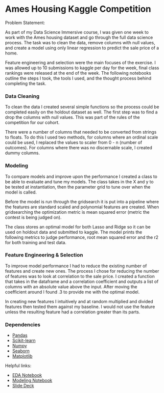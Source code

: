 # Ames Housing Kaggle Competition

Problem Statement:

As part of my Data Science Immersive course, I was given one week to work with the Ames housing dataset and go through the full data science process. The task was to clean the data, remove columns with null values, and create a model using only linear regression to predict the sale price of a home. 

Feature engineering and selection were the main focuses of the exercise. I was allowed up to 10 submissions to kaggle per day for the week, final class rankings were released at the end of the week. The following notebooks outline the steps I took, the tools I used, and the thought process behind completing the task.

### Data Cleaning

To clean the data I created several simple functions so the process could be completed easily on the holdout dataset as well. The first step was to find a drop the columns with null values. This was part of the rules of the competition for our cohort. 


There were a number of columns that needed to be converted from strings to floats. To do this I used two methods, for columns where an ordinal scale could be used, I replaced the values to scaler from 0 - n (number of outcomes). For columns where there was no discernable scale, I created dummy columns.

###  Modeling

To compare models and improve upon the performance I created a class to be able to evaluate and tune my models. The class takes in the X and y to be tested at instantiation, then the parameter grid to tune over when the model is called. 

Before the model is run through the gridsearch it is put into a pipeline where the features are standard scaled and polynomial features are created. When gridsearching the optimization metric is mean squared error (metric the contest is being judged on).

The class stores an optimal model for both Lasso and Ridge so it can be used on holdout data and submitted to kaggle. The model prints the following metrics to judge performance, root mean squared error and the r2 for both training and test data.


### Feature Engineering & Selection

To improve model performance I had to reduce the existing number of features and create new ones. The process I chose for reducing the number of features was to look at correlation to the sale price. I created a function that takes in the dataframe and a correlation coefficient and outputs a list of columns with an absolute value above the input. After moving the coefficient around I found .3 to provide me with the optimal model.

In creating new features I intuitively and at random multiplied and divided features then tested them against my baseline. I would not use the feature unless the resulting feature had a correlation greater than its parts.

### Dependencies

- [Pandas](https://pandas.pydata.org/)
- [Scikit-learn](https://scikit-learn.org/stable/)
- [Numpy](http://www.numpy.org/)
- [Seaborn](https://seaborn.pydata.org/)
- [Matplotlib](https://matplotlib.org/)

Helpful links:
- [EDA Notebook](https://github.com/KevinJpotter/Ames-Housing-Competition/blob/master/code_data/01-EDA.ipynb)
- [Modeling Notebook](https://github.com/KevinJpotter/Ames-Housing-Competition/blob/master/code_data/02-Modeling.ipynb)
- [Slide Deck](https://github.com/KevinJpotter/Ames-Housing-Competition/blob/master/slide_deck/ames_slides.pdf)
